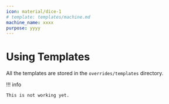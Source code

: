```yaml
---
icon: material/dice-1
# template: templates/machine.md
machine_name: xxxx
purpose: yyyy
---
```


# Using Templates

All the templates are stored in the `overrides/templates` directory.

!!! info

    This is not working yet.
